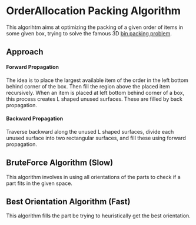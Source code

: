 # OrderAllocation Packing Algorithm #

This algorihtm aims at optimizing the packing of a given order of items in some given box, trying to solve the famous 3D [bin packing problem](https://en.wikipedia.org/wiki/Bin_packing_problem). 

## Approach	##
#### Forward Propagation ####

The idea is to place the largest available item of the order in the left bottom behind corner of the box. Then fill the region above the placed item recursively. When an item is placed at left bottom behind corner of a box, this process creates L shaped unused surfaces. These are filled by back propagation.

#### Backward Propagation ####

Traverse backward along the unused L shaped surfaces, divide each unused surface into two rectangular surfaces, and fill these using forward propagation.


## BruteForce Algorithm (Slow) ##

This algorithm involves in using all orientations of the parts to check if a part fits in the given space.

## Best Orientation Algorithm (Fast) ##

This algorithm fills the part be trying to heuristically get the best orientation.
